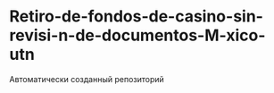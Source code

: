 # Retiro-de-fondos-de-casino-sin-revisi-n-de-documentos-M-xico-utn
Автоматически созданный репозиторий
